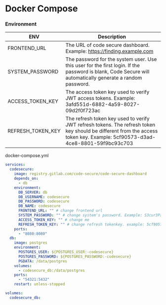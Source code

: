 # Docker Compose

### Environment

| ENV               | Description                                                                                                                                                                 |
|-------------------|-----------------------------------------------------------------------------------------------------------------------------------------------------------------------------|
| FRONTEND_URL      | The URL of code secure dashboard. Example: https://finding.example.com                                                                                                      |
| SYSTEM_PASSWORD   | The password for the system user. Use this user for the first login. If the password is blank, Code Secure will automatically generate a random password.                   |
| ACCESS_TOKEN_KEY  | The access token key used to verify JWT access tokens. Example: 3afd551d-6882-4a59-8027-09d2f0f723ac                                                                        |
| REFRESH_TOKEN_KEY | The refresh token key used to verify JWT refresh tokens. The refresh token key should be different from the access token key. Example: 5cf90573-d3ad-4ce8-8801-59f9bc93c703 |

docker-compose.yml
```yaml
services:
  codesecure:
    image: registry.gitlab.com/code-secure/code-secure-dashboard
    depends_on:
      - db
    environment:
      DB_SERVER: db
      DB_USERNAME: codesecure
      DB_PASSWORD: codesecure
      DB_NAME: codesecure
      FRONTEND_URL: "" # change frontend url
      SYSTEM_PASSWORD: "" # change system's password. Example: S3cur3Pa$$w0rd
      ACCESS_TOKEN_KEY: "" # change me
      REFRESH_TOKEN_KEY: "" # change refresh tokenkey. example: 5cf90573-d3ad-4ce8-8801-59f9bc93c703
    ports:
      - "8080:8080"
  db:
    image: postgres
    environment:
      POSTGRES_USER: ${POSTGRES_USER:-codesecure}
      POSTGRES_PASSWORD: ${POSTGRES_PASSWORD:-codesecure}
      PGDATA: /data/postgres
    volumes:
      - codesecure_db:/data/postgres
    ports:
      - "54321:5432"
    restart: unless-stopped

volumes:
  codesecure_db:

```
